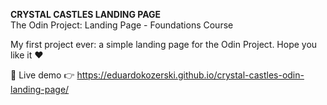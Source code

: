 <strong>CRYSTAL CASTLES LANDING PAGE</strong><br>
The Odin Project: Landing Page - Foundations Course


My first project ever: a simple landing page for the Odin Project. Hope you like it ❤️

🔴 Live demo 👉 https://eduardokozerski.github.io/crystal-castles-odin-landing-page/

